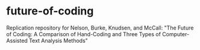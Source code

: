 # future-of-coding
Replication repository for Nelson, Burke, Knudsen, and McCall: "The Future of Coding: A Comparison of Hand-Coding and Three Types of Computer-Assisted Text Analysis Methods"
